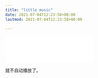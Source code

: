 ```yaml
---
title: "little music"
date: 2021-07-04T12:23:58+08:00
lastmod: 2021-07-04T12:23:58+08:00

---
```


<iframe frameborder="no" border="0" marginwidth="0" marginheight="0" width=280 height=86 src="//music.163.com/outchain/player?type=2&id=692528&auto=0&height=66"></iframe>

就不自动播放了。

